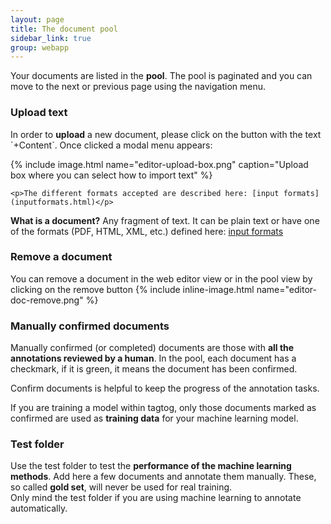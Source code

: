 ```yaml
---
layout: page
title: The document pool
sidebar_link: true
group: webapp
---
```


<div class="two-third-col">
  <p>Your documents are listed in the <strong>pool</strong>. The pool is paginated and you can move to the next or previous page using the navigation menu.</p>
    <h3>Upload text</h3>
    <p>In order to <strong>upload</strong> a new document, please click on the button with the text `+Content`. Once clicked a modal menu appears:</p>
    {% include image.html name="editor-upload-box.png" caption="Upload box where you can select how to import text" %}

    <p>The different formats accepted are described here: [input formats](inputformats.html)</p>
  
</div>
<div class="one-third-col">
  <div class="message">
    <strong>What is a document?</strong>&nbsp;Any fragment of text. It can be plain text or have one of the formats (PDF, HTML, XML, etc.) defined here: <a href="https://github.com/tagtog/tagtog-doc/wiki/Input-File-Formats">input formats</a>
  </div>
</div>

<div class="two-third-col">
  <h3>Remove a document</h3>
  <p>You can remove a document in the web editor view or in the pool view by clicking on the remove button {% include inline-image.html name="editor-doc-remove.png" %}</p>
</div>

<div class="one-third-col">
  
</div>

<div class="two-third-col">
  <h3>Manually confirmed documents</h3>
  <p>Manually confirmed (or completed) documents are those with <strong>all the annotations reviewed by a human</strong>. In the pool, each document has a checkmark, if it is green, it means the document has been confirmed.</p>
  <p>Confirm documents is helpful to keep the progress of the annotation tasks.</p>
</div>

<div class="one-third-col">
  <div class="message">
    If you are training a model within tagtog, only those documents marked as confirmed are used as <strong>training data</strong> for your machine learning model.
  </div>
</div>

<div class="two-third-col">
  <h3>Test folder</h3>
  Use the test folder to test the <strong>performance of the machine learning methods</strong>. Add here a few documents and annotate them manually. These, so called <strong>gold set</strong>, will never be used for real training. 
</div>

<div class="one-third-col">
  <div class="message">
    Only mind the test folder if you are using machine learning to annotate automatically.
  </div>
</div>

